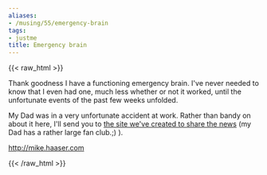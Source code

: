 ```yaml
---
aliases:
- /musing/55/emergency-brain
tags:
- justme
title: Emergency brain
---
```

{{< raw_html >}}
<p>Thank goodness I have a functioning emergency brain. I've never needed to know that I even had one, much less whether or not it worked, until the unfortunate events of the past few weeks unfolded. </p>

<p>My Dad was in a very unfortunate accident at work. Rather than bandy on about it here, I'll send you to <a href="http://mike.haaser.com">the site we've created to share the news</a> (my Dad has a rather large fan club.;) ).</p>

<p><a href="http://mike.haaser.com">http://mike.haaser.com</a></p>
{{< /raw_html >}}
